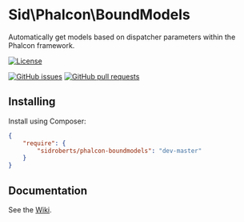 Sid\Phalcon\BoundModels
=======================

Automatically get models based on dispatcher parameters within the Phalcon framework.



[![License](https://img.shields.io/github/license/SidRoberts/phalcon-boundmodels.svg?style=for-the-badge)]()

[![GitHub issues](https://img.shields.io/github/issues-raw/SidRoberts/phalcon-boundmodels.svg?style=for-the-badge)](https://github.com/SidRoberts/phalcon-boundmodels/issues)
[![GitHub pull requests](https://img.shields.io/github/issues-pr-raw/SidRoberts/phalcon-boundmodels.svg?style=for-the-badge)](https://github.com/SidRoberts/phalcon-boundmodels/pulls)



## Installing ##

Install using Composer:

```json
{
    "require": {
        "sidroberts/phalcon-boundmodels": "dev-master"
    }
}
```



## Documentation

See the [Wiki](https://github.com/SidRoberts/phalcon-boundmodels/wiki).
